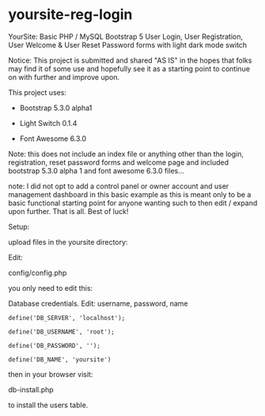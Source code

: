 # yoursite-reg-login

YourSite: Basic PHP / MySQL Bootstrap 5 User Login, User Registration, User Welcome & User Reset Password forms with light dark mode switch 

Notice: This project is submitted and shared "AS IS" in the hopes that folks may find it of some use and hopefully see it as a starting point to continue on with further and improve upon.

This project uses:

* Bootstrap 5.3.0 alpha1

* Light Switch 0.1.4

* Font Awesome 6.3.0

Note: this does not include an index file or anything other than the login, registration, reset password forms and welcome page and included bootstrap 5.3.0 alpha 1 and font awesome 6.3.0 files...

note: I did not opt to add a control panel or owner account and user management dashboard in this basic example as this is meant only to be a basic functional starting point for anyone wanting such to then edit / expand upon further. That is all. Best of luck!


Setup:

upload files in the yoursite directory:

Edit:

config/config.php

you only need to edit this:

Database credentials. Edit: username, password, name

    define('DB_SERVER', 'localhost');

    define('DB_USERNAME', 'root');

    define('DB_PASSWORD', '');

    define('DB_NAME', 'yoursite')


then in your browser visit:

db-install.php

to install the users table.
